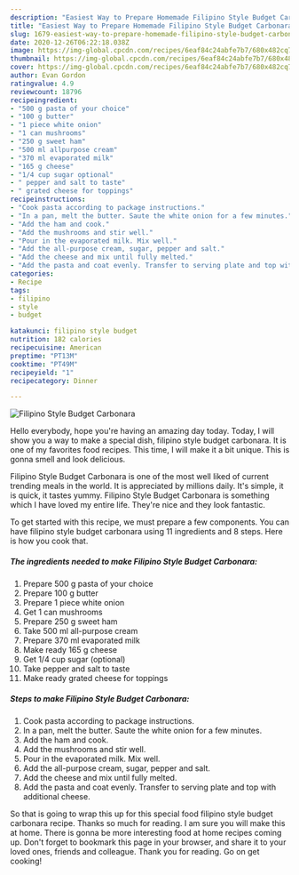 ```yaml
---
description: "Easiest Way to Prepare Homemade Filipino Style Budget Carbonara"
title: "Easiest Way to Prepare Homemade Filipino Style Budget Carbonara"
slug: 1679-easiest-way-to-prepare-homemade-filipino-style-budget-carbonara
date: 2020-12-26T06:22:18.038Z
image: https://img-global.cpcdn.com/recipes/6eaf84c24abfe7b7/680x482cq70/filipino-style-budget-carbonara-recipe-main-photo.jpg
thumbnail: https://img-global.cpcdn.com/recipes/6eaf84c24abfe7b7/680x482cq70/filipino-style-budget-carbonara-recipe-main-photo.jpg
cover: https://img-global.cpcdn.com/recipes/6eaf84c24abfe7b7/680x482cq70/filipino-style-budget-carbonara-recipe-main-photo.jpg
author: Evan Gordon
ratingvalue: 4.9
reviewcount: 18796
recipeingredient:
- "500 g pasta of your choice"
- "100 g butter"
- "1 piece white onion"
- "1 can mushrooms"
- "250 g sweet ham"
- "500 ml allpurpose cream"
- "370 ml evaporated milk"
- "165 g cheese"
- "1/4 cup sugar optional"
- " pepper and salt to taste"
- " grated cheese for toppings"
recipeinstructions:
- "Cook pasta according to package instructions."
- "In a pan, melt the butter. Saute the white onion for a few minutes."
- "Add the ham and cook."
- "Add the mushrooms and stir well."
- "Pour in the evaporated milk. Mix well."
- "Add the all-purpose cream, sugar, pepper and salt."
- "Add the cheese and mix until fully melted."
- "Add the pasta and coat evenly. Transfer to serving plate and top with additional cheese."
categories:
- Recipe
tags:
- filipino
- style
- budget

katakunci: filipino style budget 
nutrition: 182 calories
recipecuisine: American
preptime: "PT13M"
cooktime: "PT49M"
recipeyield: "1"
recipecategory: Dinner

---
```



![Filipino Style Budget Carbonara](https://img-global.cpcdn.com/recipes/6eaf84c24abfe7b7/680x482cq70/filipino-style-budget-carbonara-recipe-main-photo.jpg)

Hello everybody, hope you're having an amazing day today. Today, I will show you a way to make a special dish, filipino style budget carbonara. It is one of my favorites food recipes. This time, I will make it a bit unique. This is gonna smell and look delicious.

Filipino Style Budget Carbonara is one of the most well liked of current trending meals in the world. It is appreciated by millions daily. It's simple, it is quick, it tastes yummy. Filipino Style Budget Carbonara is something which I have loved my entire life. They're nice and they look fantastic.




To get started with this recipe, we must prepare a few components. You can have filipino style budget carbonara using 11 ingredients and 8 steps. Here is how you cook that.

<!--inarticleads1-->

##### The ingredients needed to make Filipino Style Budget Carbonara:

1. Prepare 500 g pasta of your choice
1. Prepare 100 g butter
1. Prepare 1 piece white onion
1. Get 1 can mushrooms
1. Prepare 250 g sweet ham
1. Take 500 ml all-purpose cream
1. Prepare 370 ml evaporated milk
1. Make ready 165 g cheese
1. Get 1/4 cup sugar (optional)
1. Take  pepper and salt to taste
1. Make ready  grated cheese for toppings




<!--inarticleads2-->

##### Steps to make Filipino Style Budget Carbonara:

1. Cook pasta according to package instructions.
1. In a pan, melt the butter. Saute the white onion for a few minutes.
1. Add the ham and cook.
1. Add the mushrooms and stir well.
1. Pour in the evaporated milk. Mix well.
1. Add the all-purpose cream, sugar, pepper and salt.
1. Add the cheese and mix until fully melted.
1. Add the pasta and coat evenly. Transfer to serving plate and top with additional cheese.




So that is going to wrap this up for this special food filipino style budget carbonara recipe. Thanks so much for reading. I am sure you will make this at home. There is gonna be more interesting food at home recipes coming up. Don't forget to bookmark this page in your browser, and share it to your loved ones, friends and colleague. Thank you for reading. Go on get cooking!
